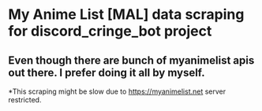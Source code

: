 # My Anime List [MAL] data scraping for discord_cringe_bot project

## Even though there are bunch of myanimelist apis out there. I prefer doing it all by myself.
*This scraping might be slow due to https://myanimelist.net server restricted.

